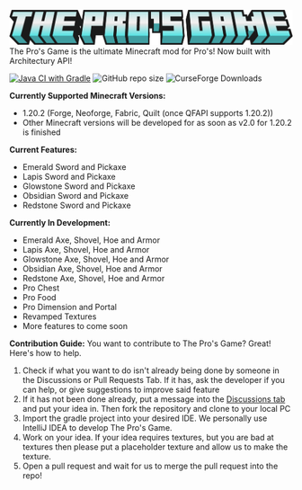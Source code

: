 ﻿![The Pro's Game logo](https://raw.githubusercontent.com/Octagon-Modding/the-pros-game/master/logo/No%20Edition.png)
The Pro's Game is the ultimate Minecraft mod for Pro's! Now built with Architectury API!

[![Java CI with Gradle](https://github.com/Octagon-Modding/the-pros-game/actions/workflows/gradle.yml/badge.svg)](https://github.com/Octagon-Modding/the-pros-game/actions/workflows/gradle.yml) ![GitHub repo size](https://img.shields.io/github/repo-size/Octagon-Modding/the-pros-game) ![CurseForge Downloads](https://img.shields.io/curseforge/dt/319180)



**Currently Supported Minecraft Versions:**

 - 1.20.2 (Forge, Neoforge, Fabric, Quilt (once QFAPI supports 1.20.2))
 - Other Minecraft versions will be developed for as soon as v2.0 for 1.20.2 is finished

**Current Features:**

 - Emerald Sword and Pickaxe
 - Lapis Sword and Pickaxe
 - Glowstone Sword and Pickaxe
 - Obsidian Sword and Pickaxe
 - Redstone Sword and Pickaxe

**Currently In Development:**

 - Emerald Axe, Shovel, Hoe and Armor
 - Lapis Axe, Shovel, Hoe and Armor
 - Glowstone Axe, Shovel, Hoe and Armor
 - Obsidian Axe, Shovel, Hoe and Armor
 - Redstone Axe, Shovel, Hoe and Armor
 - Pro Chest
 - Pro Food
 - Pro Dimension and Portal
 - Revamped Textures
 - More features to come soon

**Contribution Guide:**
You want to contribute to The Pro's Game? Great! Here's how to help.
1. Check if what you want to do isn't already being done by someone in the Discussions or Pull Requests Tab. If it has, ask the developer if you can help, or give suggestions to improve said feature
2. If it has not been done already, put a message into the [Discussions tab](https://github.com/Octagon-Modding/the-pros-game/discussions/categories/working-on) and put your idea in. Then fork the repository and clone to your local PC
3. Import the gradle project into your desired IDE. We personally use IntelliJ IDEA to develop The Pro's Game.
4. Work on your idea. If your idea requires textures, but you are bad at textures then please put a placeholder texture and allow us to make the texture.
5. Open a pull request and wait for us to merge the pull request into the repo!

